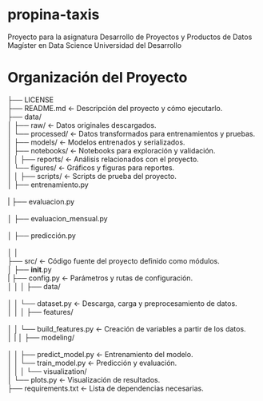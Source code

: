 # propina-taxis

Proyecto para la asignatura Desarrollo de Proyectos y Productos de Datos Magíster en Data Science Universidad del Desarrollo

# Organización del Proyecto

├── LICENSE<br>
├── README.md          <- Descripción del proyecto y cómo ejecutarlo.<br>
├── data/<br>
│   ├── raw/            <- Datos originales descargados.<br>
│   └── processed/      <- Datos transformados para entrenamientos y pruebas.<br>
│
├── models/             <- Modelos entrenados y serializados.<br>
│
├── notebooks/          <- Notebooks para exploración y validación.<br>
│
│
├── reports/            <- Análisis relacionados con el proyecto.<br>
│   └── figures/        <- Gráficos y figuras para reportes.<br>
│
│
├── scripts/           <- Scripts de prueba del proyecto.<br>
│   ├── entrenamiento.py<br>   
|   ├── evaluacion.py   <br>  
│   ├── evaluacion_mensual.py<br>  
│   ├── predicción.py<br>                                                                     
│   │  
├── src/                <- Código fuente del proyecto definido como módulos.<br>
│   ├── __init__.py <br>
|   ├── config.py      <- Parámetros y rutas de configuración.<br>
│   │
│   ├── data/<br>                                                                       
│   │   └── dataset.py <- Descarga, carga y preprocesamiento de datos.<br>
│   │
│   ├── features/  <br>     
│   │   └── build_features.py <- Creación de variables a partir de los datos.<br>
│   |
│   ├── modeling/<br>         
│   │   ├── predict_model.py  <- Entrenamiento del modelo.<br>
│   │   └── train_model.py    <- Predicción y evaluación.<br>
│   │
│   └── visualization/<br>
│       └── plots.py   <- Visualización de resultados.<br>
├── requirements.txt   <- Lista de dependencias necesarias.
